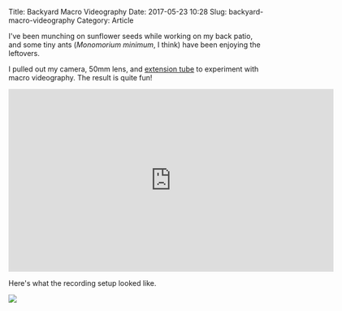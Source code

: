 Title: Backyard Macro Videography
Date: 2017-05-23 10:28
Slug: backyard-macro-videography
Category: Article

I've been munching on sunflower seeds while working on my back patio, and some tiny ants (_Monomorium minimum_, I think) have been enjoying the leftovers.

I pulled out my camera, 50mm lens, and [extension tube](https://en.wikipedia.org/wiki/Extension_tube) to experiment with macro videography. The result is quite fun!

<div class="embed-responsive embed-responsive-16by9 pb-4">
<iframe width="640" height="360" src="https://www.youtube.com/embed/9mzX7LhWFA4?rel=0&amp;controls=0&amp;showinfo=0" frameborder="0" allowfullscreen class="embed-responsive-item"></iframe>
</div>

Here's what the recording setup looked like.

<img src="/uploads/2017/05/IMG_3707.JPG" class="img-responsive">
